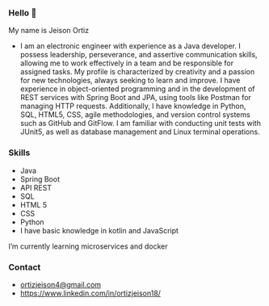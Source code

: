 ### Hello 👋

My name is Jeison Ortiz

* I am an electronic engineer with experience as a Java developer. I possess leadership, perseverance, and assertive communication skills, allowing me to work effectively in a team and be responsible for assigned tasks. My profile is characterized by creativity and a passion for new technologies, always seeking to learn and improve.
I have experience in object-oriented programming and in the development of REST services with Spring Boot and JPA, using tools like Postman for managing HTTP requests. Additionally, I have knowledge in Python, SQL, HTML5, CSS, agile methodologies, and version control systems such as GitHub and GitFlow. I am familiar with conducting unit tests with JUnit5, as well as database management and Linux terminal operations.

### Skills
* Java
* Spring Boot
* API REST
* SQL
* HTML 5
* CSS
* Python
* I have basic knowledge in kotlin and JavaScript

I’m currently learning microservices and docker

### Contact
* ortizjeison4@gmail.com
* https://www.linkedin.com/in/ortizjeison18/


<!--
**Jeison-ortiz/Jeison-ortiz** is a ✨ _special_ ✨ repository because its `README.md` (this file) appears on your GitHub profile.

Here are some ideas to get you started:

- 🔭 I’m currently working on ...
- 🌱 I’m currently learning ...
- 👯 I’m looking to collaborate on ...
- 🤔 I’m looking for help with ...
- 💬 Ask me about ...
- 📫 How to reach me: ...
- 😄 Pronouns: ...
- ⚡ Fun fact: ...
-->
